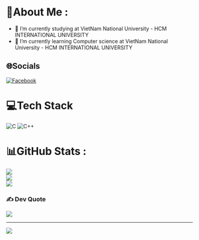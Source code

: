 # 💫About Me :
- 🔭 I’m currently studying at VietNam National University - HCM INTERNATIONAL UNIVERSITY
- 🌱 I’m currently learning Computer science at VietNam National University - HCM INTERNATIONAL UNIVERSITY


## 🌐Socials
[![Facebook](https://img.shields.io/badge/Facebook-%231877F2.svg?logo=Facebook&logoColor=white)](https://facebook.com/https://www.facebook.com/gia.huy.930458/) 

# 💻Tech Stack
![C](https://img.shields.io/badge/c-%2300599C.svg?style=plastic&logo=c&logoColor=white) ![C++](https://img.shields.io/badge/c++-%2300599C.svg?style=plastic&logo=c%2B%2B&logoColor=white)
# 📊GitHub Stats :
![](https://github-readme-stats.vercel.app/api?username=Huy-IU-2k6&theme=radical&hide_border=false&include_all_commits=false&count_private=false)<br/>
![](https://github-readme-streak-stats.herokuapp.com/?user=Huy-IU-2k6&theme=radical&hide_border=false)<br/>
![](https://github-readme-stats.vercel.app/api/top-langs/?username=Huy-IU-2k6&theme=radical&hide_border=false&include_all_commits=false&count_private=false&layout=compact)


### ✍️ Dev Quote
![](https://quotes-github-readme.vercel.app/api?type=horizontal&theme=radical)

---
[![](https://visitcount.itsvg.in/api?id=Huy-IU-2k6&icon=0&color=0)](https://visitcount.itsvg.in)
